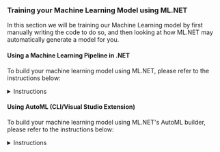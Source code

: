 ### Training your Machine Learning Model using ML.NET
In this section we will be training our Machine Learning model by first manually writing the code to do so, and then looking at how ML.NET may automatically generate a model for you.

#### Using a Machine Learning Pipeline in .NET
To build your machine learning model using ML.NET, please refer to the instructions below:
<details>
  <summary>Instructions</summary>
<br/>
So you're ready to start creating your Machine Learning model in ML.NET? Awesome!
ML.NET is an open-source, cross-platform library, released to the public in preview during MS Build 2018 and for general availability at MS Build 2019. It bridges the gap between Software Engineering and Data Science, and allows .NET Developers to make their applications smarter.
</br></br>
The general steps for training your model are the same regardless if you are training your model using ML.NET or a Python based library such as Scikit Learn. To train your model in ML.NET, please expand and follow the instructions below:
</br><br/>
<details>
  <summary><b>1. Determine your problem domain </b></summary>
  <p>

Framing the business problem you are attempting to solve is absolute key for a successful machine learning project. A lot of the times, people attempt to start with either a cool algorithm or just the data they have, but without a clear understanding of the problem they are trying to solve. Furthermore, without a dialog with Subject Matter Experts (SMEs), crucial data may be overlooked and business value may not be provided.

  </p>
</details>
<details>
  <summary><b>2. Gather and load your data</b></summary>
    <p>
      
Once the problem has been defined, it's time to gather our data. Data is normally gathered from multiple sources (both public and private), and then aggregated and pivoted in to a workable shape. For our purposes, the data we will be using can be retrieved from Kaggle. You should already have downloaded the data as part of getting started.
      
Other available data-sources worth exploring are: 
   - [Google Public Datasets](https://cloud.google.com/public-datasets/)  
   - [AWS Open Data](https://aws.amazon.com/opendata/)  
   - [Open Government Data](https://www.data.gov/)  
   - [EU Open Data](https://data.europa.eu/euodp/en/data)  
   
  <details>
    <summary><b>2.1 Explore the dataset</b></summary>
   <p>
   
   Exploring a large dataset can be daunting. Loading a dataset containing 6+ million rows in something like Excel is not always feasible due to application limitations and performance. To make life easier for us we can use an open-source Python library called **Pandas** in e.g. a Jupyter notebook.
   
   To explore the dataset using Pandas and a Jupyter notebook:
   - Create a free [Kaggle account](https://www.kaggle.com/)
   - Navigate to the [this specific dataset](https://www.kaggle.com/ntnu-testimon/paysim1) and click **New Notebook**. 
   - When selecting Kernel type, select **Notebook**
   - In the top-left corner, select File -> Upload Notebook
   - Upload the [Jupyter notebook](https://github.com/aslotte/mldotnet-real-time-data-streaming-workshop/blob/master/src/machine-learning/jupyter/fraudulent-transactions-jupyter-notebook.ipynb) from this repo
   - Replace the path in the following cell, with the path to the file (found if clicking on the workspace to the right)</br>
   `df = pd.read_csv("../input/paysim1/PS_20174392719_1491204439457_log.csv")`
   - Select Run -> Run all
   - Explore the results
   
   **Questions to think about:**
   - What kind of features are we working with?(columns)<br/>
   - Which column is considered your label column (what we would like to predict)?<br/>
   - Is the dataset balanced? (Hint: What's the distribution of fraudulent and non-fraudulent transactions)<br/>
   - What's the data type of the available features?<br/>
   - Do any of the columns have missing values?<br/>   
   </p>
  </details>
  <details>
    <summary><b>2.2 Getting started with ML.NET</b></summary>
    <p>
      
   Fantastic, you have gathered the required data and are now ready to dive in to ML.NET.</br>
   ML.NET is distributed as a NuGet package and can be installed like any other package.</br>
   </br>
   The first step is to create a new console application</br>
   - In VS Code, open a new terminal window ![terminal](https://github.com/aslotte/mldotnet-real-time-data-streaming-workshop/blob/master/instructions/images/vscode-open-terminal.png) </br>
   - In the terminal window, execute the following command to navigate to the workspace folder.</br>`cd C:\mldotnet-real-time-data-streaming-workshop\workspace`
   ![navigate](https://github.com/aslotte/mldotnet-real-time-data-streaming-workshop/blob/master/instructions/images/vscode-to-workspace.PNG)</br>
   - In the terminal window, execute the following command to create a new solution.</br>`dotnet new console -o FraudPredictionTrainer`
      ![source](https://github.com/aslotte/mldotnet-real-time-data-streaming-workshop/blob/master/instructions/images/vscode-create-solution.PNG)</br>
   - In the terminal window, execute the following command `cd FraudPredictionTrainer` to navigate in to the folder of the newly created solution ![navigatetofolder](https://github.com/aslotte/mldotnet-real-time-data-streaming-workshop/blob/master/instructions/images/vscode-navigate-in-to-folder.PNG)</br>
</br>

Once we have created our solution, we will need to install the required NuGet packages.</br>
In the previously open terminal window, copy/paste and execute the following below commands</br>
   - `dotnet add package Microsoft.ML`<br/>
   - `dotnet add package Microsoft.ML.FastTree`<br/>
   - `dotnet add package Microsoft.ML.LightGbm`<br/>

To browse the solution:</br>
- In the terminal window, execute the following command `code . -r` to open VS Code in the folder
  - Optional for Mac users, if the command `code` is not working go to View -> Command Palette and execute Shell Commands:Install 'code' command in PATH command and restart the terminal.  
![navigatetofolder](https://github.com/aslotte/mldotnet-real-time-data-streaming-workshop/blob/master/instructions/images/vscode-open-folder.PNG)</br>
- Click **Yes** if asked to add build assets
- Open the project file to the left. The content should look as below
![projectfile](https://github.com/aslotte/mldotnet-real-time-data-streaming-workshop/blob/master/instructions/images/vscode-project-file.PNG)</br>

The next step is to include our previously downloaded `data.csv` file in the solution.
  - Copy the previously downloaded `data.csv` file to</br> `C:\mldotnet-real-time-data-streaming-workshop\workspace\FraudPredictionTrainer`
  - In the open project file, copy/paste the below snippet.</br>This will ensure the `data.csv` is copied out to the bin folder upon build, so that it can be used by ML.NET.</br>   
   ```
<ItemGroup>
  <None Update="data.csv">
    <CopyToOutputDirectory>Always</CopyToOutputDirectory>
  </None>
</ItemGroup>
```
 - The project file should now look like:
 ![projectfile](https://github.com/aslotte/mldotnet-real-time-data-streaming-workshop/blob/master/instructions/images/vscode-project-file-2.PNG)
 - Open a new terminal window and execute `dotnet build` to ensure everything is setup correctly.
 ![projectfile](https://github.com/aslotte/mldotnet-real-time-data-streaming-workshop/blob/master/instructions/images/vscode-dotnet-build.PNG)</br><br/>

Alright, setup complete! Great work so far.</br>
Before we jump in to the code, let me introduce two concepts of ML.NET that will be mentioned a fair bit; pipelines and the MLContext. 
   
**The MLContext** contains the data loaders, transformers, algorithms and event the evaluation tools that one may need. </br>
**Pipelines** is a paradigm in ML.NET, in which we create an object to which we chain multiple operations, such as data transformations and training algorithms.
   
   To get started, let's create an MLContext. 
   
   Open the `Program.cs` file and add the line below to the Main method.
   
   ```
    var mlContext = new MLContext(seed: 1);
   ```
   
   Setting the property seed to 1 ensures deterministic randomness in operations such as splitting test/train data, which is normally desired.    
   
   Furthermore, add a using statement for ML.NET
   ```
    using Microsoft.ML;
   ```   
   
   The `Program.cs` file should currently look as below:
   ![programcs1](https://github.com/aslotte/mldotnet-real-time-data-streaming-workshop/blob/master/instructions/images/vscode-program-1.PNG)
   </p>
  </details>
  <details>
    <summary><b>2.3 Load your data in ML.NET</b></summary>
    <p>

The Data Catalog of the MLContext (F12 in the class if you are curious) contains a number of ways you can load your data in to memory. To just mention a couple, we can load data from binary, from file and from a SQL database. In this example, we will be loading our data from our comma-separated file. To do this, let's start by defining where the file resides. 
   
   Add a static member variable above the main method, but within the class:
   
   ```
    private static string DataPath = "data.csv";
   ```        
   
To load our data, we'll need to tell ML.NET what the schema of our data looks like. Just as this is done in Entity Framework, we can do this by creating a simple POCO, with a property for each column in the dataset. Each property needs to be decorated with the `LoadColumn` and `ColumnName` attributes, which defines the index of the column in the data, as well as its name. Furthermore, note that ML models are only able to work with float vectors, thus any column containing numerical data will have to have a corresponding property defined of type `float`. We will later see how we can transform non-numerical data to a numerical form.</br></br>
To define a schema, create a new file called `Transaction.cs` and copy/paste the below code

```
using Microsoft.ML.Data;

namespace FraudPredictionTrainer 
{
    internal sealed class Transaction
    {
        [ColumnName("step"), LoadColumn(0)]
        public float Step { get; set; }

        [ColumnName("type"), LoadColumn(1)]
        public string Type { get; set; }

        [ColumnName("amount"), LoadColumn(2)]
        public float Amount { get; set; }

        [ColumnName("nameOrig"), LoadColumn(3)]
        public string NameOrig { get; set; }

        [ColumnName("oldbalanceOrg"), LoadColumn(4)]
        public float OldbalanceOrg { get; set; }

        [ColumnName("newbalanceOrig"), LoadColumn(5)]
        public float NewbalanceOrig { get; set; }

        [ColumnName("nameDest"), LoadColumn(6)]
        public string NameDest { get; set; }

        [ColumnName("oldbalanceDest"), LoadColumn(7)]
        public float OldbalanceDest { get; set; }

        [ColumnName("newbalanceDest"), LoadColumn(8)]
        public float NewbalanceDest { get; set; }

        [ColumnName("isFraud"), LoadColumn(9)]
        public bool IsFraud { get; set; }

        [ColumnName("isFlaggedFraud"), LoadColumn(10)]
        public float IsFlaggedFraud { get; set; }
      }
}
```
   
   To load the data with the given schema, open the Program.cs file and add the following line: 
   
      var data = mlContext.Data.LoadFromTextFile<Transaction>(DataPath, hasHeader: true, separatorChar: ',');
      
  The generic `LoadFromTextFile` method takes the location of the data file. We will also need to define if the data has headers and how it is separated. </br></br>
  The `Program.cs` file should currently look as below:
     ![aftertransaction](https://github.com/aslotte/mldotnet-real-time-data-streaming-workshop/blob/master/instructions/images/vscode-after-transaction.PNG)
  
 </p>
</details>
</p>
</details>
<details>
<summary><b>3. Split your data in a test and training set</b></summary>
  <p>
    
A crucial part of training a machine learning model, is to be able to evaluate its performance on data not utilized during training. Thus, before starting to train our model, we want to make sure we put a portion of the data aside for evaluation purposes.

ML.NET features built-in functionality to perform a random split of the data into a training and test set. </br>
The created instance will have a `TrainSet` and a `TestSet` property.</br>

To split the data, add the following line to your code:

      var testTrainData = mlContext.Data.TrainTestSplit(data);
      
Note that splitting your data in to a train and test set is not always required. A technique called cross-validation can also be utilized to achieve similar, if not better result.</br>

Our `Program.cs` file should now look as below:
![aftersplit](https://github.com/aslotte/mldotnet-real-time-data-streaming-workshop/blob/master/instructions/images/vscode-after-split.PNG)

  </p>
</details>
<details>
<summary><b>4. Transform your data</b></summary>
  <p>
    
The dataset from Kaggle is in an overall great condition, as opposed to how it could look. The variables are neatly contained in columns, thus no pivoting of the data is needed. The data contains no missing values that needs to be replaced.
   
Machine Learning models are very picky in terms of data quality, so making sure that the data is top-notch is critical. We want to make sure that no columns have missing values, that the data is reasonable balanced and that no obvious outliers exists. The only main-concern we have with our data is that it is highly unbalanced. The number of fraudulent transactions to train the data on is just a couple of percent's of the total dataset. If we were able to, we would ideally include additional fraudulent transactions to balance the data, but as this is not possible we will apply other techniques to counter this in a later step.

As previously mentioned, machine learning algorithms function best on numerical data, and has a difficult time working with textual values. Our dataset currently contains two non-numerical features, **type** and **nameDest**. We could of course also look at the **nameOrig** column, but we can assume that the victims are chosen at random, so this column may not hold much predictive power and can be discarded.

To transform these features to float vectors, we can utilize a technique called `OneHotEncoding` which will create new binary columns for each value present in the feature space. For example, the type column contains values such as "Payment" and "Transfer". If we apply `OneHotEncoding` on the type column, ML.NET will create new columns such as IsPayment, IsTransfer with a binary response, either 1 or 0 to indicate the type. This approach greatly increases the performance of the algorithm and allows it to converge to an optimal solution.

To transform the type column using `OneHotEncoding`, you can call the `OneHotEncoding` method located in the Transforms catalog of ML.NET

    mlContext.Transforms.Categorical.OneHotEncoding("type")

The cardinality of the nameDest column however, is likely to be very high, thus regular `OneHotEncoding` would create a very wide dataset, causing either a large model or an out-of-memory exception when performing the training. We can instead use `OneHotHashEncoding` to reduce the dimensions and save some space.

At this point, this is where pipelines come into play. As we will have multiple transformation operations we would like to conduct, we can chain them all together into a data processing pipeline:
 
    var dataProcessingPipeline = mlContext.Transforms.Categorical.OneHotEncoding("type")
                .Append(mlContext.Transforms.Categorical.OneHotHashEncoding("nameDest"))
                
 Perfect. Our non-numeric features are now transformed into a form the algorithm can understand.</br>
 
So which features do you think account for the variance in the dataset? Or put in another way, which features do you think are relevant  to include in our model? Feature engineering is a difficult topic. It's very likely that additional features may be needed to achieve a better model, or derived features of the existing featureset may yield a better outcome. This is where it is very important to consult with a subject matter expert to understand the problem domain you're in, and what data may be relevant. For our purposes, we can start off by trying to include more or less all columns in our model, as we only have seven or so features (you may have thousands if not more in real-world example). 
 
 To define which features to include during training, we will have to concatenate them into a `Feature` vector
 This can be done by using the `Concatenate` method located in the `Transforms` catalog
 
       mlContext.Transforms.Concatenate("Features", "type", "nameDest", "amount", "oldbalanceOrg", "oldbalanceDest", "newbalanceOrig", "newbalanceDest")
       
 To add the required transformations, add the below lines to your `Program.cs` file.
 
            var dataProcessingPipeline = mlContext.Transforms.Categorical.OneHotEncoding("type")
                .Append(mlContext.Transforms.Categorical.OneHotHashEncoding("nameDest"))
                .Append(mlContext.Transforms.Concatenate("Features", "type", "nameDest", 
                "amount", "oldbalanceOrg", "oldbalanceDest", "newbalanceOrig", "newbalanceDest"));
 
 The `Program.cs` file should now look as below
 ![afterTransformations](https://github.com/aslotte/mldotnet-real-time-data-streaming-workshop/blob/master/instructions/images/vscode-after-transformations.PNG)
 
  </p>
</details>
<details>
<summary><b>5. Train your model</b></summary>
  <p>
    
 Once we have created our data processing pipeline it's time to select the trainer (algorithm) to use. 
 
 The most common types of algorithms to use are:
    
   - Linear Regression <br/>
   - Nearest Neighbor <br/>
   - Naive Bayes <br/>
   - Decision Trees <br/>
   - Support Vector Machines (SVM) <br/>
   
   Each family of algorithms has its pros and cons as we will see later in this workshop, but for simplicities sake, lets start off with the most straightforward algorithm, linear regression. A variant of linear regression is logistic regression. 
   So where can we find the available trainers in ML.NET? 
   The trainers are located under the given ML Task we are trying to perform. In our case we are attempting to do something called `BinaryClassification`, which is to predict one out of two possible values (thus binary). Other common ML tasks are Multi-Class Classification (three or more values), regression, clustering, anomaly detection and recommender systems.
   
   We can create a training pipeline using logistic linear regression by appending the `LbfgsLogisticRegression` trainer to our previously created data processing pipeline. The `LbfgsLogisticRegression` requires us to define which column in the dataset is contains our labels, the value we are trying to predict</br>
   To do this, add the below lines of code to your `Program.cs` file
   
    var trainingPipeline = dataProcessingPipeline
        .Append(mlContext.BinaryClassification.Trainers.LbfgsLogisticRegression(labelColumnName: "isFraud"));
   
  Once we have appended the trainer, all that remains is to use the `trainingPipeline` to a fit an as accurate model as possible based on the training dataset. To do this, we will use the `.Fit` method located on the `IEstimator` interface.</br>
  Add the below line of code to your `Program.cs` file

    var trainedModel = trainingPipeline.Fit(testTrainData.TrainSet);
  
 The `Program.cs` file should now look as below
 ![afterTraining](https://github.com/aslotte/mldotnet-real-time-data-streaming-workshop/blob/master/instructions/images/vscode-after-training.PNG)   
  </p>
</details>
<details>  
<summary><b>6. Evaluate your model</b></summary>
  <p>
    
   Your data is in the right shape, an algorithm has been chosen, and your model is ready to be trained. Great job so far!
   Let's take a look at how accurate the model you've created is. 
   
   Evaluating your model is a two step process:
   1. Transforming your test dataset using the trained model
   2. Calculating metrics based on probabilities of the predicted values and the true values
   
To transform our test data using the trained model, simply call the `.Transform` method on the trained model, passing in the test dataset as an argument.</br>
Add the below line of code to your `Program.cs` file
   
    var predictions = trainedModel.Transform(testTrainData.TestSet);
    
To calculate the evaluation metrics for our model, use the `BinaryClassification` evaluator on the `MLContext`.
Add the below line of code to your `Program.cs` file
      
    var metrics = mlContext.BinaryClassification.Evaluate(predictions, labelColumnName: "isFraud");

 The `Program.cs` file should now look as below
 ![afterEvaluation](https://github.com/aslotte/mldotnet-real-time-data-streaming-workshop/blob/master/instructions/images/vscode-after-evaluation.PNG)  

**Train our model**</br>
Put a break-point just after the most recently added line, and run the console application by hitting F5.</br>
This should take a couple of minutes depending on the power of your computer. </br>
Once at the debug statement, expand the properties to see the metrics. 

 ![aftermetrics](https://github.com/aslotte/mldotnet-real-time-data-streaming-workshop/blob/master/instructions/images/vscode-after-run-1.png)  
 
Wow, the accuracy is 0.9988 or more precisely **99.9%**!
Hold on a minute, can we have been so lucky to chose the right algorithm at the first try to get a nearly perfect model?

Unfortunately we are not that lucky. Accuracy alone can be a very misleading metric, especially for highly unbalanced datasets as the one we are working on.

If we look at the shape of the dataset given by the Jupyter notebook executed earlier we can see that we have 6,362,620 rows in the dataset, but only 8,213 are fraudulent. That means **99.9%** of all transactions in the dataset are non-fraudulent. Given that, if our model is just guessing non-fraudulent for all transactions it will achieve a 99.9% accuracy but miss all and any fraudulent transactions.</br> 

This is the curse of non-balanced datasets. What are some other metrics we can use together with accuracy to determine if a model truly is useful?
</br>
ML.NET provides some great documentation on [metrics](https://docs.microsoft.com/en-us/dotnet/machine-learning/resources/metrics).
For our scenario, we want to have a better measurement to determine true positives, false positives, true negatives and false negatives.

This is where the machine learning concepts, **Precision**, **Recall** and **F1 Score** come in to play. 

- **Precision** - attempts to answer the question of "How many of my positive findings are actually correct?". If we only have true positives, this value will be 1
- **Recall** - attempts to answer the question of "How many of the actual true positives were actually correct?". Recall takes into consideration false negatives, meaning in our case fraudulent transactions that we didn't catch. If we catch all fraudulent transactions then this value will be 1 </br>
- **F1 Score** - The harmonic mean between Precision and Recall</br>

Precision and Recall are normally working against each-other, meaning that you'll have to pick what is most important for you. Would you rather flag more transactions as fraudulent even if they're not, but in that case make sure not to miss any (e.g. having many false positives) or are you willing to let some fraudulent transactions flow through with every actually flagged transaction being correct (e.g. having no false positives but some false negatives)?

A good measurement for a binary classifier, especially trained on highly unbalanced dataset, is the F1 Score. In an ideal world this value **should be 1**. If we look at how our model did, we can see that **we only got a value of 0.48**, which is very low.

| Metric  | Value  | 
|:---|:--------:|
| Accuracy    | 99.9%  |
| AreaUnderPrecisionRecallCurve  | 0.75  | 
| F1Score  | 0.48  | 

Another good tool to use is the confusion matrix, which gives you a good overview of how many false positives or false negatives the model creates.

The confusion matrix  looks as follows: <br/>
Predicted values &rightarrow; <br/>
Actual values &downarrow; <br/>

|   | IsFraud  | IsNotFraud  |
|---|:--------:|:-----------:|
| IsFraud   | 650  | 1274  |
| IsNotFraud  | 155  | 635,882  |

From the confusion matrix we can see that we are getting 155 false negatives and 650 transactions were correctly labelled as fraudulent (true positives). However, we missed a total of 1274 transactions that were predicted as non-fraudulent when they actually were.

Given that our model is not fully up to the task, what can we do to improve it? To find out, please move on to the next section.

  </p>
</details>
<details>
<summary><b>7. Iterate, iterate, iterate...</b></summary>
  <p>
    
We have identified that a cause for our model not being good enough is the fact that our data is highly unbalanced. As mentioned earlier, this can be addressed by adding more transactions that are fraudulent, but that means going back and finding about 3-6 million more records that are fraudulent. Although it's possible to synthesize more data, this is most likely not a feasible way forward.
    
Fortunately, there are certain algorithms that are better than others in handling highly unbalanced data. One of those are `Decision Trees`

Decision trees are versatile Machine Learning algorithms that can perform both classification and regression tasks. Decision trees creates, as the name implies, a tree-like decision structure in which observations are captured in the tree nodes and the final decision (fraudulent or non-fraudulent) are captured in the leaves. Decision trees can either be binary or non-binary, depending on how many lower level nodes one node connects to.

To boost the overall prediction performance of decision trees, it is common to implement something called `Ensemble learning` in which multiple weak learners are trained, and from which each individual prediction is pooled together to an overall answer. For decision trees, this is called creating a forest.

Two decision tree ensemble algorithms are `FastTreeBinary` and `FastForestBinary`

Decision trees are easily to conceptually understand, and they are fairly immune to non-balanced data. However, compared to logistic regression, they do have a lot more hyper parameters to set, for example number of leaves, learning rate and so forth that makes using them and finding the optimal values a bit more complicated.

Let's take a look at the `FastTreeBinary` algorithm.

To implement the `FastTreeBinary` algorithm, substitute the line defining the trainer with the following:

    mlContext.BinaryClassification.Trainers.FastTree(new FastTreeBinaryTrainer.Options 
    { 
      NumberOfLeaves = 10, 
      NumberOfTrees = 50,  
      LabelColumnName = "isFraud", 
      FeatureColumnName = "Features" 
    }));

Make sure to also add the neccessary using statement:
`using Microsoft.ML.Trainers.FastTree;`

_Note: training this model will take a longer time as we will be training 50 individual models_

The `Program.cs` file should now look as below
![aftermetrics2](https://github.com/aslotte/mldotnet-real-time-data-streaming-workshop/blob/master/instructions/images/vscode-after-run-2.png) 

If we again run the console application to train our model (hit F5 and set the breakpoint after the metrics variable), we will see the following result:

![aftermetrics3](https://github.com/aslotte/mldotnet-real-time-data-streaming-workshop/blob/master/instructions/images/vscode-after-run-3.png) 

| Metric  | Value  | 
|:---|:--------:|
| Accuracy    | 99.9%  |
| AreaUnderPrecisionRecallCurve  | 0.79  | 
| F1Score  | 0.84  | 

This is a tremendous improvement. Our F1 Score has increased to 0.84.

The confusion matrix does also look a lot better<br/>
Predicted values &rightarrow; <br/>
Actual values &downarrow; <br/>

|   | IsFraud  | IsNotFraud  |
|---|:--------:|:-----------:|
| IsFraud   | 603  | 21 |
| IsNotFraud  | 202  | 637,135  |

What do we notice? We have reduced the number of false negatives, fraudulent transactions being marked as non-fraudulent when they in fact are. We had to sacrifice some precision to do so, meaning that we have increased the number of false positives. We only missed 21 transactions that actually were fraudulent, a fantastic improvement from our earlier value of 1274.

This model can be furthered fine-tuned by altering hyper parameters such as learning curve, number of trees and so forth. We can also use techniques such as cross-validation. For our purposes this model will do just fine.

Training a model involves a lot of iterative work to end up at the most optimal solution.
A couple of common approaches to improve a model are:

- Increasing the size of the dataset
- Adding additional features with predictive power
- Creating new derived features out of existing features
- Altering the machine learning algorithm utilized
- Fine-tuning the model with different hyper parameters
- Down-sizing the dataset

  </p>
</details>
<details>
<summary><b>8. Deploy to production</b></summary>
  <p>
    
Once we are happy with our model we will need to save it for further use. ML.NET models are saved as .zip files that later can be loaded in to a prediction engine and used to run prediction in e.g. an Azure Function or ASP.NET Core application.
   
To save the model to disk, simply add the line below to your `Program.cs` file:

    mlContext.Model.Save(trainedModel, data.Schema, "MLModel.zip");

The `Program.cs` file should now look as below
![afterSave](https://github.com/aslotte/mldotnet-real-time-data-streaming-workshop/blob/master/instructions/images/vscode-after-save.PNG) 

Hit F5 one more time to train your model.</br>
The MLModel.zip file will be located in the solutions directory</br>
`C:\mldotnet-real-time-data-streaming-workshop\workspace\FraudPredictionTrainer`
  </p>
</details>

To see a complete solution, please open the [FraudPredictionTrainer.sln](https://github.com/aslotte/mldotnet-real-time-data-streaming-workshop/tree/master/src/machine-learning/FraudPredictionTrainer) in VS Code
</details>

#### Using AutoML (CLI/Visual Studio Extension)
To build your machine learning model using ML.NET's AutoML builder, please refer to the instructions below:

<details>
  <summary>Instructions</summary>
  </br>
Selecting the correct features, algorithms, hyper parameters and so forth is complex. There is a lot of trial and error involved until you've managed to fine-tune a model to not only have good enough accuracy but also a decent area under the precision-recall curve.</br>
</br>
To simplify, ML.NET has introduced AutoML to automatically iterate through numerous algorithms with various hyper parameters to find one that yields a good model.
</br>

To use the ML.NET CLI to automatically train a model based on our given data, do the following:

   - In VS Code, open a new terminal window ![terminal](https://github.com/aslotte/mldotnet-real-time-data-streaming-workshop/blob/master/instructions/images/vscode-open-terminal.png) </br>
   - In the terminal window, execute the following command to navigate to the workspace folder.</br>`cd C:\mldotnet-real-time-data-streaming-workshop\workspace\FraudPredictionTrainer`</br>
   - Enter the below command and hit enter
```
mlnet auto-train --dataset "data.csv" --label-column-name "isFraud" --max-exploration-time 120 --has-header true --ml-task binary-classification
```

![cli](https://github.com/aslotte/mldotnet-real-time-data-streaming-workshop/blob/master/instructions/images/vscode-mldotnetcli.PNG)

For this example we are setting the max-exploration time to only 2 minutes, which is not sufficient for a data-set of this size but serves as a good example to showcase the functionality. A minimum of 1800 seconds is recommended for a data-set of this size.

AutoML is a tremendous addition to the ML.NET toolset. Not only does it create a ready to go model based on the best algorithm, but it also creates a sample application with the code used to come up with this model for further fine-tuning. 

It is also possible to use AutoML through Visual Studio. If you would like to do that, please download the Model Builder Visual Studio Extension, which will give you a nice UI to work with.

<h5> Exploring the sample solution </h5>
The ML.NET CLI creates a couple of artifacts
- The MLModel.zip file containing the finished model
- A sample solution indicating how the finished model was constructed

To explore the sample application, execute the following commands in your currently open terminal window to open it
- `cd C:\mldotnet-real-time-data-streaming-workshop\workspace\FraudPredictionTrainer\SampleBinaryClassification\SampleBinaryClassification.ConsoleApp`
- `code .`

Feel free to take a look around, and compare and contrast differences between the solutions.
</details>
